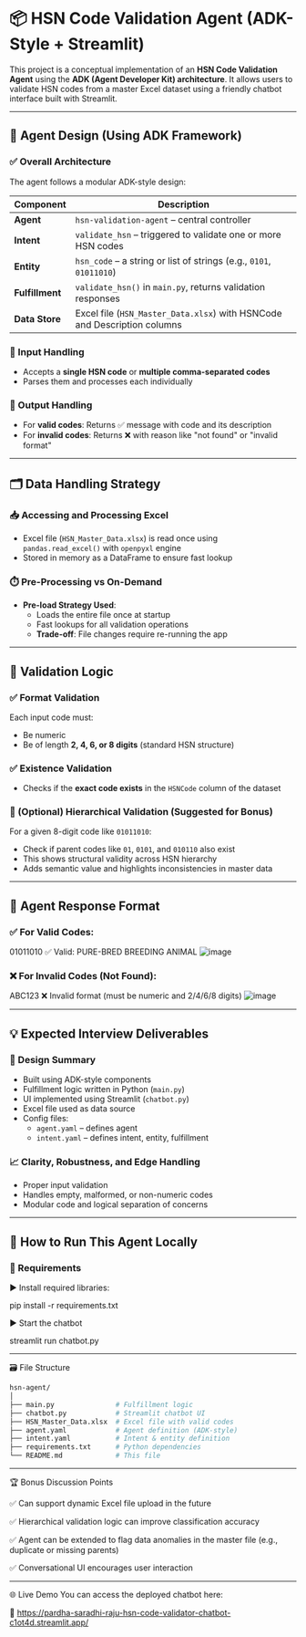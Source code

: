 # 📦 HSN Code Validation Agent (ADK-Style + Streamlit)

This project is a conceptual implementation of an **HSN Code Validation Agent** using the **ADK (Agent Developer Kit) architecture**. It allows users to validate HSN codes from a master Excel dataset using a friendly chatbot interface built with Streamlit.

---

## 🧠 Agent Design (Using ADK Framework)

### ✅ Overall Architecture

The agent follows a modular ADK-style design:

| Component       | Description |
|----------------|-------------|
| **Agent**       | `hsn-validation-agent` – central controller |
| **Intent**      | `validate_hsn` – triggered to validate one or more HSN codes |
| **Entity**      | `hsn_code` – a string or list of strings (e.g., `0101`, `01011010`) |
| **Fulfillment** | `validate_hsn()` in `main.py`, returns validation responses |
| **Data Store**  | Excel file (`HSN_Master_Data.xlsx`) with HSNCode and Description columns |

### 🧾 Input Handling

- Accepts a **single HSN code** or **multiple comma-separated codes**
- Parses them and processes each individually

### 🧾 Output Handling

- For **valid codes**: Returns ✅ message with code and its description
- For **invalid codes**: Returns ❌ with reason like "not found" or "invalid format"

---

## 🗂️ Data Handling Strategy

### 📥 Accessing and Processing Excel

- Excel file (`HSN_Master_Data.xlsx`) is read once using `pandas.read_excel()` with `openpyxl` engine
- Stored in memory as a DataFrame to ensure fast lookup

### ⏱️ Pre-Processing vs On-Demand

- **Pre-load Strategy Used**:
  - Loads the entire file once at startup
  - Fast lookups for all validation operations
  - **Trade-off**: File changes require re-running the app

---

## 🧪 Validation Logic

### ✅ Format Validation

Each input code must:
- Be numeric
- Be of length **2, 4, 6, or 8 digits** (standard HSN structure)

### ✅ Existence Validation

- Checks if the **exact code exists** in the `HSNCode` column of the dataset

### 🌲 (Optional) Hierarchical Validation (Suggested for Bonus)

For a given 8-digit code like `01011010`:
- Check if parent codes like `01`, `0101`, and `010110` also exist
- This shows structural validity across HSN hierarchy
- Adds semantic value and highlights inconsistencies in master data

---

## 💬 Agent Response Format

### ✅ For Valid Codes:
01011010 ✅ Valid: PURE-BRED BREEDING ANIMAL
![image](https://github.com/user-attachments/assets/70f68f6c-a3f1-441d-9337-35a17630a3af)



### ❌ For Invalid Codes (Not Found):
ABC123 ❌ Invalid format (must be numeric and 2/4/6/8 digits)
![image](https://github.com/user-attachments/assets/b2032880-73ca-402c-8347-f7ff47603b66)





---

## 💡 Expected Interview Deliverables

### 🧩 Design Summary

- Built using ADK-style components
- Fulfillment logic written in Python (`main.py`)
- UI implemented using Streamlit (`chatbot.py`)
- Excel file used as data source
- Config files:
  - `agent.yaml` – defines agent
  - `intent.yaml` – defines intent, entity, fulfillment

### 📈 Clarity, Robustness, and Edge Handling

- Proper input validation
- Handles empty, malformed, or non-numeric codes
- Modular code and logical separation of concerns

---

## 🚀 How to Run This Agent Locally

### 🔧 Requirements

▶️ Install required libraries:

pip install -r requirements.txt

▶️ Start the chatbot

streamlit run chatbot.py

---

🗃️ File Structure

```bash
hsn-agent/
│
├── main.py               # Fulfillment logic
├── chatbot.py            # Streamlit chatbot UI
├── HSN_Master_Data.xlsx  # Excel file with valid codes
├── agent.yaml            # Agent definition (ADK-style)
├── intent.yaml           # Intent & entity definition
├── requirements.txt      # Python dependencies
└── README.md             # This file

```
---

🏆 Bonus Discussion Points

✅ Can support dynamic Excel file upload in the future

✅ Hierarchical validation logic can improve classification accuracy

✅ Agent can be extended to flag data anomalies in the master file (e.g., duplicate or missing parents)

✅ Conversational UI encourages user interaction

---

🌐 Live Demo
You can access the deployed chatbot here:

🔗 https://pardha-saradhi-raju-hsn-code-validator-chatbot-c1ot4d.streamlit.app/
